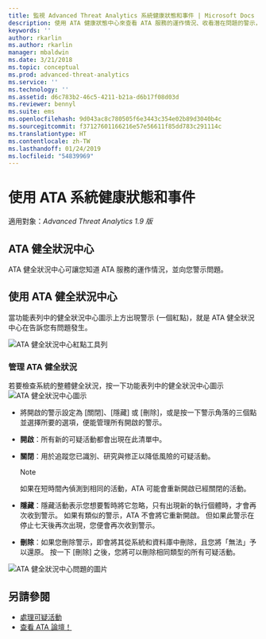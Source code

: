 ```yaml
---
title: 監視 Advanced Threat Analytics 系統健康狀態和事件 | Microsoft Docs
description: 使用 ATA 健康狀態中心來查看 ATA 服務的運作情況、收看潛在問題的警示，以及在事件檢視器中檢視系統事件。
keywords: ''
author: rkarlin
ms.author: rkarlin
manager: mbaldwin
ms.date: 3/21/2018
ms.topic: conceptual
ms.prod: advanced-threat-analytics
ms.service: ''
ms.technology: ''
ms.assetid: d6c783b2-46c5-4211-b21a-d6b17f08d03d
ms.reviewer: bennyl
ms.suite: ems
ms.openlocfilehash: 9d043ac8c780505f6e3443c354e02b89d3040b4c
ms.sourcegitcommit: f37127601166216e57e56611f85dd783c291114c
ms.translationtype: HT
ms.contentlocale: zh-TW
ms.lasthandoff: 01/24/2019
ms.locfileid: "54839969"
---
```

# <a name="working-with-ata-system-health-and-events"></a>使用 ATA 系統健康狀態和事件

適用對象：*Advanced Threat Analytics 1.9 版*

## <a name="ata-health-center"></a>ATA 健全狀況中心

ATA 健全狀況中心可讓您知道 ATA 服務的運作情況，並向您警示問題。

## <a name="working-with-the-ata-health-center"></a>使用 ATA 健全狀況中心
當功能表列中的健全狀況中心圖示上方出現警示 (一個紅點)，就是 ATA 健全狀況中心在告訴您有問題發生。

![ATA 健全狀況中心紅點工具列](media/ATA-Health-Center-Alert-red-dot.png)

### <a name="managing-ata-health"></a>管理 ATA 健全狀況
若要檢查系統的整體健全狀況，按一下功能表列中的健全狀況中心圖示 ![ATA 健全狀況中心圖示](media/ATA-red-dot.png)

-   將開啟的警示設定為 [關閉]、[隱藏] 或 [刪除]，或是按一下警示角落的三個點並選擇所要的選項，便能管理所有開啟的警示。

-   **開啟**：所有新的可疑活動都會出現在此清單中。

-   **關閉**：用於追蹤您已識別、研究與修正以降低風險的可疑活動。

    > [!NOTE]
    > 如果在短時間內偵測到相同的活動，ATA 可能會重新開啟已經關閉的活動。

-   **隱藏**：隱藏活動表示您想要暫時將它忽略，只有出現新的執行個體時，才會再次收到警示。 如果有類似的警示，ATA 不會將它重新開啟。 但如果此警示在停止七天後再次出現，您便會再次收到警示。

- **刪除**：如果您刪除警示，即會將其從系統和資料庫中刪除，且您將「無法」予以還原。 按一下 [刪除] 之後，您將可以刪除相同類型的所有可疑活動。



![ATA 健全狀況中心問題的圖片](media/ATA-Health-Issue.JPG)






## <a name="see-also"></a>另請參閱

- [處理可疑活動](working-with-suspicious-activities.md)
- [查看 ATA 論壇！](https://social.technet.microsoft.com/Forums/security/home?forum=mata)
